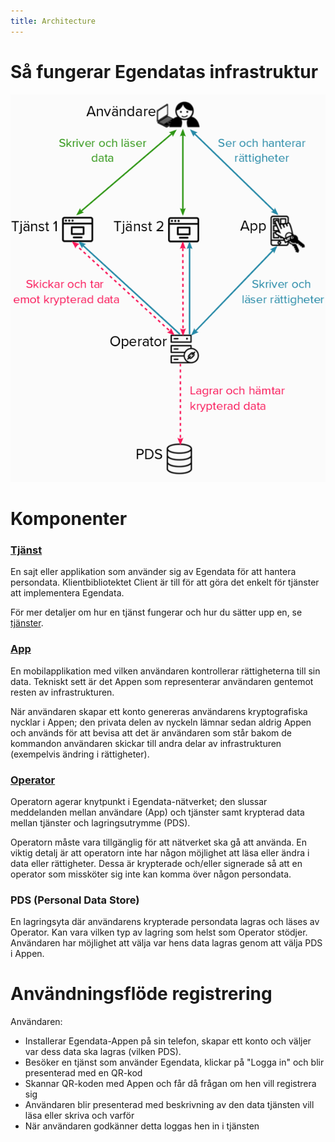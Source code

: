 ```yaml
---
title: Architecture
---
```


# Så fungerar Egendatas infrastruktur

![Diagram över Egendatas arkitektur](architecture.png)

# Komponenter

### [Tjänst](services)
En sajt eller applikation som använder sig av Egendata för att hantera persondata. Klientbibliotektet Client är till för att göra det enkelt för tjänster att implementera Egendata.

För mer detaljer om hur en tjänst fungerar och hur du sätter upp en, se [tjänster](services).

### [App](app)
En mobilapplikation med vilken användaren kontrollerar rättigheterna till sin data. Tekniskt sett är det Appen som representerar användaren gentemot resten av infrastrukturen.

När användaren skapar ett konto genereras användarens kryptografiska nycklar i Appen; den privata delen av nyckeln lämnar sedan aldrig Appen och används för att bevisa att det är användaren som står bakom de kommandon användaren skickar till andra delar av infrastrukturen (exempelvis ändring i rättigheter).

### [Operator](operator)
Operatorn agerar knytpunkt i Egendata-nätverket; den slussar meddelanden mellan användare (App) och tjänster samt krypterad data mellan tjänster och lagringsutrymme (PDS). 

Operatorn måste vara tillgänglig för att nätverket ska gå att använda. En viktig detalj är att operatorn inte har någon möjlighet att läsa eller ändra i data eller rättigheter. Dessa är krypterade och/eller signerade så att en operator som missköter sig inte kan komma över någon persondata.

### PDS (Personal Data Store)
En lagringsyta där användarens krypterade persondata lagras och läses av Operator. Kan vara vilken typ av lagring som helst som Operator stödjer. Användaren har möjlighet att välja var hens data lagras genom att välja PDS i Appen.


# Användningsflöde registrering
Användaren:
* Installerar Egendata-Appen på sin telefon, skapar ett konto och väljer var dess data ska lagras (vilken PDS).
* Besöker en tjänst som använder Egendata, klickar på "Logga in" och blir presenterad med en QR-kod
* Skannar QR-koden med Appen och får då frågan om hen vill registrera sig
* Användaren blir presenterad med beskrivning av den data tjänsten vill läsa eller skriva och varför
* När användaren godkänner detta loggas hen in i tjänsten
